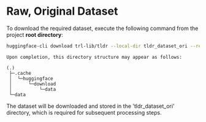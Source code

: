 # Raw, Original Dataset
To download the required dataset, execute the following command from the project **root directory**:
```sh
huggingface-cli download trl-lib/tldr --local-dir tldr_dataset_ori --repo-type dataset
```

```
Upon completion, this directory structure may appear as follows:

(.)
 ├─.cache
 │  └─huggingface
 │      └─download
 │          └─data
 └─data
```
The dataset will be downloaded and stored in the 'tldr_dataset_ori' directory, which is required for subsequent processing steps.
